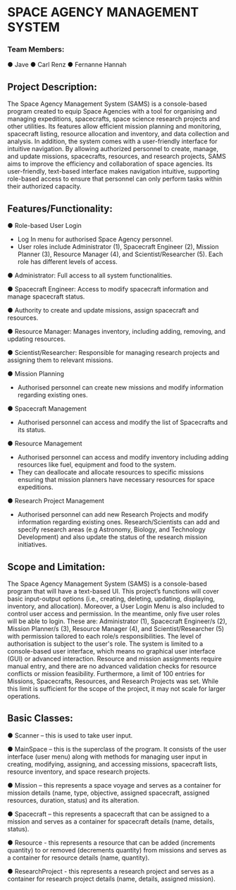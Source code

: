 # SPACE AGENCY MANAGEMENT SYSTEM

### Team Members:
● Jave
● Carl Renz
● Fernanne Hannah

## Project Description:

The Space Agency Management System (SAMS) is a console-based program
created to equip Space Agencies with a tool for organising and managing expeditions,
spacecrafts, space science research projects and other utilities. Its features allow
efficient mission planning and monitoring, spacecraft listing, resource allocation and
inventory, and data collection and analysis. In addition, the system comes with a
user-friendly interface for intuitive navigation. By allowing authorized personnel to
create, manage, and update missions, spacecrafts, resources, and research projects,
SAMS aims to improve the efficiency and collaboration of space agencies. Its
user-friendly, text-based interface makes navigation intuitive, supporting role-based
access to ensure that personnel can only perform tasks within their authorized capacity.

## Features/Functionality:

● Role-based User Login
- Log In menu for authorised Space Agency personnel.
- User roles include Administrator (1), Spacecraft Engineer (2), Mission
Planner (3), Resource Manager (4), and Scientist/Researcher (5). Each role
has different levels of access.

● Administrator: Full access to all system functionalities.

● Spacecraft Engineer: Access to modify spacecraft information and
manage spacecraft status.

● Authority to create and update missions, assign spacecraft and
resources.

● Resource Manager: Manages inventory, including adding,
removing, and updating resources.

● Scientist/Researcher: Responsible for managing research projects
and assigning them to relevant missions.

● Mission Planning
- Authorised personnel can create new missions and modify information
regarding existing ones.

● Spacecraft Management
- Authorised personnel can access and modify the list of Spacecrafts and
its status.

● Resource Management
- Authorised personnel can access and modify inventory including adding
resources like fuel, equipment and food to the system.
- They can deallocate and allocate resources to specific missions ensuring
that mission planners have necessary resources for space expeditions.

● Research Project Management
- Authorised personnel can add new Research Projects and modify
information regarding existing ones. Research/Scientists can add and
specify research areas (e.g Astronomy, Biology, and Technology
Development) and also update the status of the research mission
initiatives.


## Scope and Limitation:
The Space Agency Management System (SAMS) is a console-based program
that will have a text-based UI. This project’s functions will cover basic input-output
options (i.e., creating, deleting, updating, displaying, inventory, and allocation).
Moreover, a User Login Menu is also included to control user access and
permission. In the meantime, only five user roles will be able to login. These are:
Administrator (1), Spacecraft Engineer/s (2), Mission Planner/s (3), Resource Manager
(4), and Scientist/Researcher (5) with permission tailored to each role/s responsibilities.
The level of authorisation is subject to the user's role.
The system is limited to a console-based user interface, which means no
graphical user interface (GUI) or advanced interaction. Resource and mission
assignments require manual entry, and there are no advanced validation checks for
resource conflicts or mission feasibility.
Furthermore, a limit of 100 entries for Missions, Spacecrafts, Resources, and
Research Projects was set. While this limit is sufficient for the scope of the project, it may
not scale for larger operations.

## Basic Classes:

● Scanner – this is used to take user input.

● MainSpace – this is the superclass of the program. It consists of the user
interface (user menu) along with methods for managing user input in
creating, modifying, assigning, and accessing missions, spacecraft lists,
resource inventory, and space research projects.

● Mission – this represents a space voyage and serves as a container for mission
details (name, type, objective, assigned spacecraft, assigned resources,
duration, status) and its alteration.

● Spacecraft – this represents a spacecraft that can be assigned to a mission
and serves as a container for spacecraft details (name, details, status).

● Resource - this represents a resource that can be added (increments
quantity) to or removed (decrements quantity) from missions and serves as a
container for resource details (name, quantity).

● ResearchProject - this represents a research project and serves as a container
for research project details (name, details, assigned mission).

